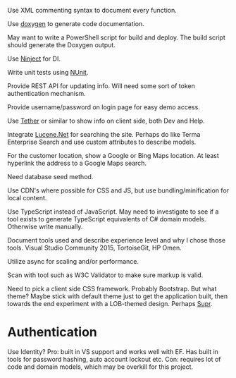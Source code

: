Use XML commenting syntax to document every function.

Use [doxygen](http://www.stack.nl/~dimitri/doxygen/) to generate code documentation.

May want to write a PowerShell script for build and deploy. The build script should generate the Doxygen output.

Use [Ninject](http://www.ninject.org/) for DI.

Write unit tests using [NUnit](http://www.nunit.org/).

Provide REST API for updating info. Will need some sort of token authentication mechanism.

Provide username/password on login page for easy demo access.

Use [Tether](http://github.hubspot.com/tether/) or similar to show info on client side, both Dev and Help.

Integrate [Lucene.Net](https://lucenenet.apache.org/) for searching the site. Perhaps do like Terma Enterprise Search and use custom attributes to describe models.

For the customer location, show a Google or Bing Maps location. At least hyperlink the address to a Google Maps search.

Need database seed method.

Use CDN's where possible for CSS and JS, but use bundling/minification for local content.

Use TypeScript instead of JavaScript. May need to investigate to see if a tool exists to generate TypeScript equivalents of C# domain models. Otherwise write manually.

Document tools used and describe experience level and why I chose those tools. Visual Studio Community 2015, TortoiseGit, HP Omen.

Utilize async for scaling and/or performance.

Scan with tool such as W3C Validator to make sure markup is valid.

Need to pick a client side CSS framework. Probably Bootstrap. But what theme? Maybe stick with default theme just to get the application built, then towards the end experiment with a LOB-themed design. Perhaps [Supr](http://themes.suggelab.com/supr/).

# Authentication
Use Identity? Pro: built in VS support and works well with EF. Has built in tools for password hashing, auto account lockout etc. Con: requires lot of code and domain models, which may be overkill for this project.